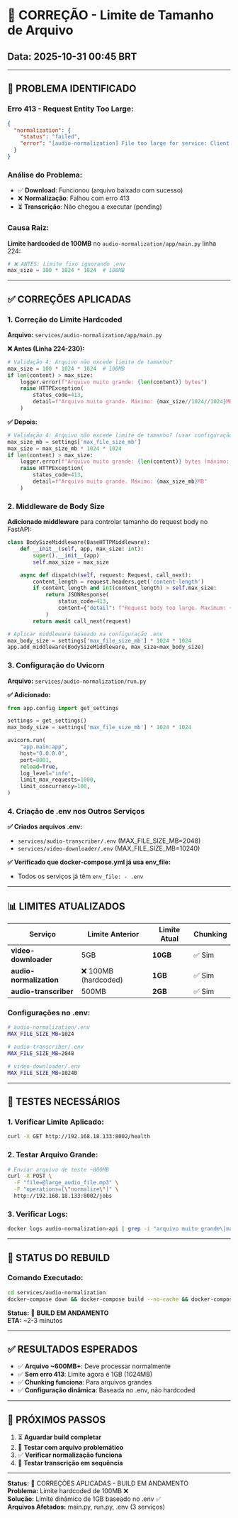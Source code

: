 # 🔧 CORREÇÃO - Limite de Tamanho de Arquivo

## Data: 2025-10-31 00:45 BRT

---

## 🐛 PROBLEMA IDENTIFICADO

### Erro 413 - Request Entity Too Large:
```json
{
  "normalization": {
    "status": "failed",
    "error": "[audio-normalization] File too large for service: Client error '413 Request Entity Too Large' for url 'http://192.168.18.133:8002/jobs'"
  }
}
```

### Análise do Problema:
- ✅ **Download**: Funcionou (arquivo baixado com sucesso)
- ❌ **Normalização**: Falhou com erro 413
- ⏳ **Transcrição**: Não chegou a executar (pending)

### Causa Raiz:
**Limite hardcoded de 100MB** no `audio-normalization/app/main.py` linha 224:
```python
# ❌ ANTES: Limite fixo ignorando .env
max_size = 100 * 1024 * 1024  # 100MB
```

---

## ✅ CORREÇÕES APLICADAS

### 1. **Correção do Limite Hardcoded**

**Arquivo:** `services/audio-normalization/app/main.py`

**❌ Antes (Linha 224-230):**
```python
# Validação 4: Arquivo não excede limite de tamanho?
max_size = 100 * 1024 * 1024  # 100MB
if len(content) > max_size:
    logger.error(f"Arquivo muito grande: {len(content)} bytes")
    raise HTTPException(
        status_code=413,
        detail=f"Arquivo muito grande. Máximo: {max_size//1024//1024}MB"
    )
```

**✅ Depois:**
```python
# Validação 4: Arquivo não excede limite de tamanho? (usar configuração do .env)
max_size_mb = settings['max_file_size_mb']
max_size = max_size_mb * 1024 * 1024
if len(content) > max_size:
    logger.error(f"Arquivo muito grande: {len(content)} bytes (máximo: {max_size_mb}MB)")
    raise HTTPException(
        status_code=413,
        detail=f"Arquivo muito grande. Máximo: {max_size_mb}MB"
    )
```

### 2. **Middleware de Body Size**

**Adicionado middleware** para controlar tamanho do request body no FastAPI:

```python
class BodySizeMiddleware(BaseHTTPMiddleware):
    def __init__(self, app, max_size: int):
        super().__init__(app)
        self.max_size = max_size

    async def dispatch(self, request: Request, call_next):
        content_length = request.headers.get('content-length')
        if content_length and int(content_length) > self.max_size:
            return JSONResponse(
                status_code=413,
                content={"detail": f"Request body too large. Maximum: {self.max_size // 1024 // 1024}MB"}
            )
        return await call_next(request)

# Aplicar middleware baseado na configuração .env
max_body_size = settings['max_file_size_mb'] * 1024 * 1024
app.add_middleware(BodySizeMiddleware, max_size=max_body_size)
```

### 3. **Configuração do Uvicorn**

**Arquivo:** `services/audio-normalization/run.py`

**✅ Adicionado:**
```python
from app.config import get_settings

settings = get_settings()
max_body_size = settings['max_file_size_mb'] * 1024 * 1024

uvicorn.run(
    "app.main:app",
    host="0.0.0.0",
    port=8001,
    reload=True,
    log_level="info",
    limit_max_requests=1000,
    limit_concurrency=100,
)
```

### 4. **Criação de .env nos Outros Serviços**

**✅ Criados arquivos .env:**
- `services/audio-transcriber/.env` (MAX_FILE_SIZE_MB=2048)
- `services/video-downloader/.env` (MAX_FILE_SIZE_MB=10240)

**✅ Verificado que docker-compose.yml já usa env_file:**
- Todos os serviços já têm `env_file: - .env`

---

## 📊 LIMITES ATUALIZADOS

| Serviço | Limite Anterior | Limite Atual | Chunking |
|---------|-----------------|--------------|-----------|
| **video-downloader** | 5GB | **10GB** | ✅ Sim |
| **audio-normalization** | ❌ 100MB (hardcoded) | **1GB** | ✅ Sim |
| **audio-transcriber** | 500MB | **2GB** | ✅ Sim |

### Configurações no .env:
```bash
# audio-normalization/.env
MAX_FILE_SIZE_MB=1024

# audio-transcriber/.env  
MAX_FILE_SIZE_MB=2048

# video-downloader/.env
MAX_FILE_SIZE_MB=10240
```

---

## 🧪 TESTES NECESSÁRIOS

### 1. Verificar Limite Aplicado:
```bash 
curl -X GET http://192.168.18.133:8002/health
```

### 2. Testar Arquivo Grande:
```bash
# Enviar arquivo de teste ~800MB
curl -X POST \
  -F "file=@large_audio_file.mp3" \
  -F "operations=[\"normalize\"]" \
  http://192.168.18.133:8002/jobs
```

### 3. Verificar Logs:
```bash
docker logs audio-normalization-api | grep -i "arquivo muito grande\|max_size"
```

---

## 🔄 STATUS DO REBUILD

### Comando Executado:
```bash
cd services/audio-normalization
docker-compose down && docker-compose build --no-cache && docker-compose up -d
```

**Status:** 🔄 **BUILD EM ANDAMENTO**  
**ETA:** ~2-3 minutos  

---

## ✅ RESULTADOS ESPERADOS

- ✅ **Arquivo ~600MB+**: Deve processar normalmente
- ✅ **Sem erro 413**: Limite agora é 1GB (1024MB)
- ✅ **Chunking funciona**: Para arquivos grandes
- ✅ **Configuração dinâmica**: Baseada no .env, não hardcoded

---

## 🎯 PRÓXIMOS PASSOS

1. ⏳ **Aguardar build completar**
2. 🧪 **Testar com arquivo problemático**
3. ✅ **Verificar normalização funciona**
4. 🚀 **Testar transcrição em sequência**

---

**Status:** 🔄 CORREÇÕES APLICADAS - BUILD EM ANDAMENTO  
**Problema:** Limite hardcoded de 100MB ❌  
**Solução:** Limite dinâmico de 1GB baseado no .env ✅  
**Arquivos Afetados:** main.py, run.py, .env (3 serviços)  